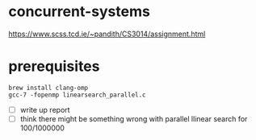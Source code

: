 # concurrent-systems

https://www.scss.tcd.ie/~pandith/CS3014/assignment.html

# prerequisites
``brew install clang-omp``  
`` gcc-7 -fopenmp linearsearch_parallel.c ``
- [ ] write up report 
- [ ] think there might be something wrong with parallel llinear search for 100/1000000

